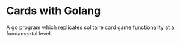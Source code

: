 # Cards with Golang

A go program which replicates solitaire card game functionality at a fundamental level.
